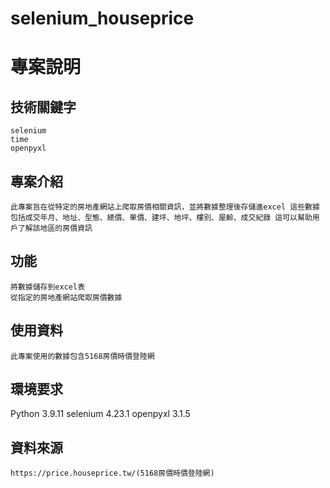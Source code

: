 # selenium_houseprice

# 專案說明

## 技術關鍵字

    selenium
    time
    openpyxl

## 專案介紹

    此專案旨在從特定的房地產網站上爬取房價相關資訊，並將數據整理後存儲進excel 這些數據包括成交年月、地址、型態、總價、單價、建坪、地坪、樓別、屋齡、成交紀錄 這可以幫助用戶了解該地區的房價資訊

## 功能

    將數據儲存到excel表
    從指定的房地產網站爬取房價數據

## 使用資料

    此專案使用的數據包含5168房價時價登陸網
## 環境要求
Python 3.9.11
selenium 4.23.1
openpyxl 3.1.5
## 資料來源

    https://price.houseprice.tw/(5168房價時價登陸網)